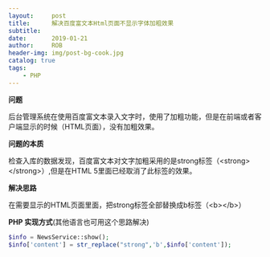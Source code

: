 ```yaml
---
layout:     post
title:      解决百度富文本Html页面不显示字体加粗效果
subtitle:   
date:       2019-01-21
author:     ROB
header-img: img/post-bg-cook.jpg
catalog: true
tags:
    - PHP
---
```


**问题**

后台管理系统在使用百度富文本录入文字时，使用了加粗功能，但是在前端或者客户端显示的时候（HTML页面），没有加粗效果。

**问题的本质**

检查入库的数据发现，百度富文本对文字加粗采用的是strong标签（\<strong>\</strong>）,但是在HTML 5里面已经取消了此标签的效果。

**解决思路**

在需要显示的HTML页面里面，把strong标签全部替换成b标签（\<b>\</b>）

**PHP 实现方式**(其他语言也可用这个思路解决)

```PHP
$info = NewsService::show();
$info['content'] = str_replace("strong",'b',$info['content']);
```